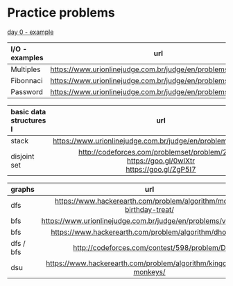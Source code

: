 Practice problems
=================

[day 0 - example](https://www.urionlinejudge.com.br/judge/en/problems/view/1366)

I/O - examples | url |
:-- | :--: |
Multiples |https://www.urionlinejudge.com.br/judge/en/problems/view/1044|
Fibonnaci |https://www.urionlinejudge.com.br/judge/en/problems/view/1151|
Password | https://www.urionlinejudge.com.br/judge/en/problems/view/1114 |

basic data structures I | url |
:-- | :--: |
stack | https://www.urionlinejudge.com.br/judge/en/problems/view/1069 |
disjoint set | http://codeforces.com/problemset/problem/277/A<br>https://goo.gl/0wIXtr<br>https://goo.gl/ZgP5I7 |

graphs | url |
:-- | :--: |
dfs | https://www.hackerearth.com/problem/algorithm/monks-birthday-treat/ |
bfs | https://www.urionlinejudge.com.br/judge/en/problems/view/1923 |
bfs | https://www.hackerearth.com/problem/algorithm/dhoom-4/ |
dfs / bfs | http://codeforces.com/contest/598/problem/D |
dsu | https://www.hackerearth.com/problem/algorithm/kingdom-of-monkeys/ |
